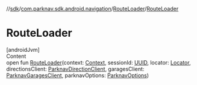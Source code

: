 //[sdk](../../../index.md)/[com.parknav.sdk.android.navigation](../index.md)/[RouteLoader](index.md)/[RouteLoader](-route-loader.md)



# RouteLoader  
[androidJvm]  
Content  
open fun [RouteLoader](-route-loader.md)(context: [Context](https://developer.android.com/reference/kotlin/android/content/Context.html), sessionId: [UUID](https://developer.android.com/reference/kotlin/java/util/UUID.html), locator: [Locator](../../com.parknav.sdk.android.navigation.location/-locator/index.md), directionsClient: [ParknavDirectionClient](../../com.parknav.sdk.android.navigation.network/-parknav-direction-client/index.md), garagesClient: [ParknavGaragesClient](../../com.parknav.sdk.android.navigation.network/-parknav-garages-client/index.md), parknavOptions: [ParknavOptions](../../com.parknav.sdk.android.navigation.util/-parknav-options/index.md))  



